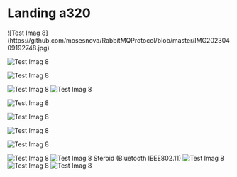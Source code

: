 

<h1>Landing a320 </h1>
![Test Imag 8](https://github.com/mosesnova/RabbitMQProtocol/blob/master/IMG20230409192748.jpg)

![Test Imag 8](https://github.com/mosesnova/RabbitMQProtocol/blob/master/IMG20230408195909.jpg)

![Test Imag 8](https://github.com/mosesnova/RabbitMQProtocol/blob/master/rabbit.jpg)

![Test Imag 8](https://github.com/mosesnova/RabbitMQProtocol/blob/master/rabbit1.jpg)
![Test Imag 8](https://github.com/mosesnova/RabbitMQProtocol/blob/master/sb.jpg)

![Test Imag 8](https://github.com/mosesnova/RabbitMQProtocol/blob/master/sbm.jpg)

![Test Imag 8](https://github.com/mosesnova/RabbitMQProtocol/blob/master/pilot.jpg)

![Test Imag 8](https://github.com/mosesnova/RabbitMQProtocol/blob/master/swp.jpg)

![Test Imag 8](https://github.com/mosesnova/RabbitMQProtocol/blob/master/git.jpg)

![Test Imag 8](https://github.com/mosesnova/RabbitMQProtocol/blob/master/aws.jpg)
![Test Imag 8](https://github.com/mosesnova/RabbitMQProtocol/blob/master/sripthy.jpeg)
Steroid (Bluetooth IEEE802.11)
![Test Imag 8](https://github.com/mosesnova/RabbitMQProtocol/blob/master/sterioid.jpg)
![Test Imag 8](https://github.com/mosesnova/RabbitMQProtocol/blob/master/rolling.jpg)
![Test Imag 8](https://github.com/mosesnova/RabbitMQProtocol/blob/master/h.jpg)

